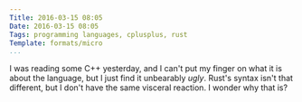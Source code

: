 ```yaml
---
Title: 2016-03-15 08:05
Date: 2016-03-15 08:05
Tags: programming languages, cplusplus, rust
Template: formats/micro
...
```


I was reading some C++ yesterday, and I can't put my finger on what it is about the language, but I just find it unbearably *ugly*. Rust's syntax isn't that different, but I don't have the same visceral reaction. I wonder why that is?
